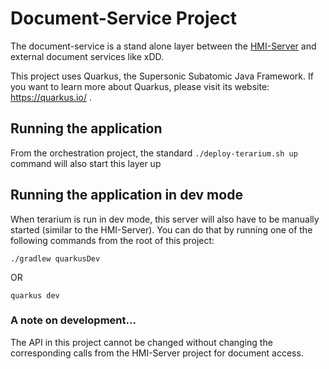 # Document-Service Project

The document-service is a stand alone layer between the [HMI-Server](../hmi-server/README.md) and external document
services like xDD.

This project uses Quarkus, the Supersonic Subatomic Java Framework.
If you want to learn more about Quarkus, please visit its website: https://quarkus.io/ .

## Running the application

From the orchestration project, the standard `./deploy-terarium.sh up` command will also start this layer up

## Running the application in dev mode

When terarium is run in dev mode, this server will also have to be manually started (similar to the HMI-Server). You can
do that by running one of the following commands from the root of this project:

```shell script
./gradlew quarkusDev
```

OR

```shell script
quarkus dev
```

### A note on development...

The API in this project cannot be changed without changing the corresponding calls from the HMI-Server project for
document access.
